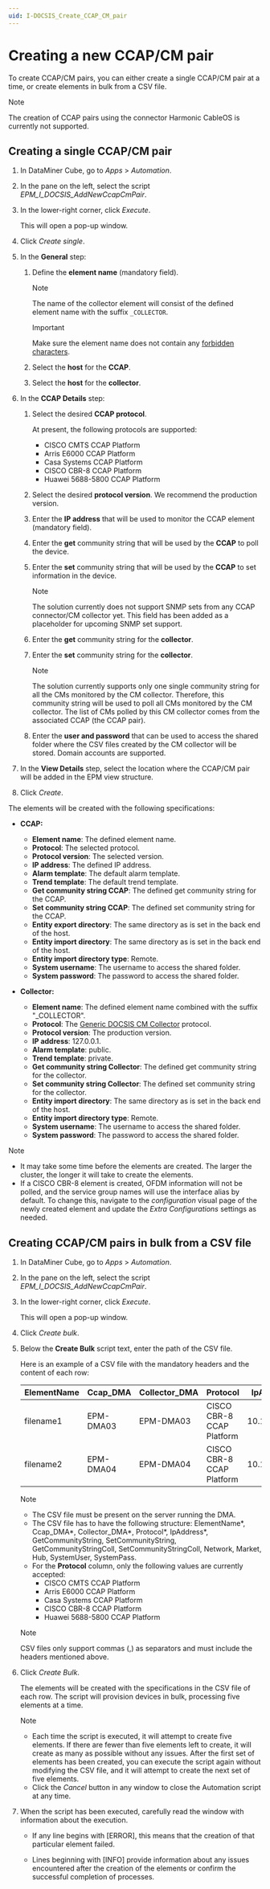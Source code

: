 ```yaml
---
uid: I-DOCSIS_Create_CCAP_CM_pair
---
```


# Creating a new CCAP/CM pair

To create CCAP/CM pairs, you can either create a single CCAP/CM pair at a time, or create elements in bulk from a CSV file.

> [!NOTE]
> The creation of CCAP pairs using the connector Harmonic CableOS is currently not supported.

## Creating a single CCAP/CM pair

1. In DataMiner Cube, go to *Apps* > *Automation*.

1. In the pane on the left, select the script *EPM_I_DOCSIS_AddNewCcapCmPair*.

1. In the lower-right corner, click *Execute*.

   This will open a pop-up window.

1. Click *Create single*.

1. In the **General** step:

   1. Define the **element name** (mandatory field).

      > [!NOTE]
      > The name of the collector element will consist of the defined element name with the suffix `_COLLECTOR`.

      > [!IMPORTANT]
      > Make sure the element name does not contain any [forbidden characters](xref:Forbidden_characters).

   1. Select the **host** for the **CCAP**.

   1. Select the **host** for the **collector**.

1. In the **CCAP Details** step:

   1. Select the desired **CCAP protocol**.

      At present, the following protocols are supported:

      - CISCO CMTS CCAP Platform
      - Arris E6000 CCAP Platform
      - Casa Systems CCAP Platform
      - CISCO CBR-8 CCAP Platform
      - Huawei 5688-5800 CCAP Platform

   1. Select the desired **protocol version**. We recommend the production version.

   1. Enter the **IP address** that will be used to monitor the CCAP element (mandatory field).

   1. Enter the **get** community string that will be used by the **CCAP** to poll the device.

   1. Enter the **set** community string that will be used by the **CCAP** to set information in the device.

      > [!NOTE]
      > The solution currently does not support SNMP sets from any CCAP connector/CM collector yet. This field has been added as a placeholder for upcoming SNMP set support.

   1. Enter the **get** community string for the **collector**.

   1. Enter the **set** community string  for the **collector**.

      > [!NOTE]
      > The solution currently supports only one single community string for all the CMs monitored by the CM collector. Therefore, this community string will be used to poll all CMs monitored by the CM collector. The list of CMs polled by this CM collector comes from the associated CCAP (the CCAP pair).

   1. Enter the **user and password** that can be used to access the shared folder where the CSV files created by the CM collector will be stored. Domain accounts are supported.

1. In the **View Details** step, select the location where the CCAP/CM pair will be added in the EPM view structure.

1. Click *Create*.

The elements will be created with the following specifications:

- **CCAP:**

  - **Element name**: The defined element name.
  - **Protocol**: The selected protocol.
  - **Protocol version**: The selected version.
  - **IP address**: The defined IP address.
  - **Alarm template**: The default alarm template.
  - **Trend template**: The default trend template.
  - **Get community string CCAP**: The defined get community string for the CCAP.
  - **Set community string CCAP**: The defined set community string for the CCAP.
  - **Entity export directory**: The same directory as is set in the back end of the host.
  - **Entity import directory**: The same directory as is set in the back end of the host.
  - **Entity import directory type**: Remote.
  - **System username**: The username to access the shared folder.
  - **System password**: The password to access the shared folder.

- **Collector:**

  - **Element name**: The defined element name combined with the suffix "_COLLECTOR".
  - **Protocol**: The [Generic DOCSIS CM Collector](https://catalog.dataminer.services/details/connector/4207) protocol.
  - **Protocol version**: The production version.
  - **IP address**: 127.0.0.1.
  - **Alarm template**: public.
  - **Trend template**: private.
  - **Get community string Collector**: The defined get community string for the collector.
  - **Set community string Collector**: The defined set community string for the collector.
  - **Entity import directory**: The same directory as is set in the back end of the host.
  - **Entity import directory type**: Remote.
  - **System username**: The username to access the shared folder.
  - **System password**: The password to access the shared folder.

> [!NOTE]
>
> - It may take some time before the elements are created. The larger the cluster, the longer it will take to create the elements.
> - If a CISCO CBR-8 element is created, OFDM information will not be polled, and the service group names will use the interface alias by default. To change this, navigate to the *configuration* visual page of the newly created element and update the *Extra Configurations* settings as needed.

## Creating CCAP/CM pairs in bulk from a CSV file

<!-- RN 37262 -->

1. In DataMiner Cube, go to *Apps* > *Automation*.

1. In the pane on the left, select the script *EPM_I_DOCSIS_AddNewCcapCmPair*.

1. In the lower-right corner, click *Execute*.

   This will open a pop-up window.

1. Click *Create bulk*.

1. Below the **Create Bulk** script text, enter the path of the CSV file.

   Here is an example of a CSV file with the mandatory headers and the content of each row:

   | ElementName | Ccap_DMA | Collector_DMA | Protocol | IpAddress | GetCommunityString | SetCommunityString | GetCommunityStringColl | SetCommunityStringColl | Network | Market | Hub | SystemUser | SystemPass |
   |---|---|---|---|---|---|---|---|---|---|---|---|---|---|
   | filename1 | EPM-DMA03 | EPM-DMA03 | CISCO CBR-8 CCAP Platform | 10.11.12.11 | getPublic | setprivate | collectorget | collectorset | GLOBAL NETWORK | EAST MARKET 01 | EAST HUB 01 | US1 | 123 |
   | filename2 | EPM-DMA04 | EPM-DMA04 | CISCO CBR-8 CCAP Platform | 10.11.12.12 | getprivate | setPublic | collectorget | collectorset | GLOBAL NETWORK | EAST MARKET 01 | EAST HUB 01 | US2 | 123 |

   > [!NOTE]
   >
   > - The CSV file must be present on the server running the DMA.
   > - The CSV file has to have the following structure: ElementName*, Ccap_DMA*, Collector_DMA*, Protocol*, IpAddress*, GetCommunityString, SetCommunityString, GetCommunityStringColl, SetCommunityStringColl, Network, Market, Hub, SystemUser, SystemPass.
   > - For the **Protocol** column, only the following values are currently accepted:
   >   - CISCO CMTS CCAP Platform
   >   - Arris E6000 CCAP Platform
   >   - Casa Systems CCAP Platform
   >   - CISCO CBR-8 CCAP Platform
   >   - Huawei 5688-5800 CCAP Platform

   > [!NOTE]
   > CSV files only support commas (,) as separators and must include the headers mentioned above.

1. Click *Create Bulk*.

   The elements will be created with the specifications in the CSV file of each row. The script will provision devices in bulk, processing five elements at a time.

   > [!NOTE]
   >
   > - Each time the script is executed, it will attempt to create five elements. If there are fewer than five elements left to create, it will create as many as possible without any issues. After the first set of elements has been created, you can execute the script again without modifying the CSV file, and it will attempt to create the next set of five elements.
   > - Click the *Cancel* button in any window to close the Automation script at any time.

1. When the script has been executed, carefully read the window with information about the execution.

   - If any line begins with [ERROR], this means that the creation of that particular element failed.

   - Lines beginning with [INFO] provide information about any issues encountered after the creation of the elements or confirm the successful completion of processes.
